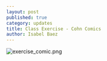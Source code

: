 ```yaml
---
layout: post
published: true
category: updates
title: Class Exercise - Cohn Comics
author: Isabel Baez
---
```

![exercise_comic.png]({{site.baseurl}}/assets/exercise_comic.png)

